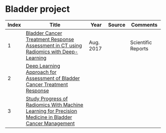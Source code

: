 # Bladder project
|Index|Title|Year|Source|Comments|
|----|----|----|----|----|
|1|[Bladder Cancer Treatment Response Assessment in CT using Radiomics with Deep-Learning](https://www.nature.com/articles/s41598-017-09315-w)|Aug. 2017||Scientific Reports||
|2|[Deep Learning Approach for Assessment of Bladder Cancer Treatment Response](https://www.ncbi.nlm.nih.gov/pmc/articles/PMC6403041/)||||
|3|[Study Progress of Radiomics With Machine Learning for Precision Medicine in Bladder Cancer Management](https://www.ncbi.nlm.nih.gov/pmc/articles/PMC6892826/)||||

